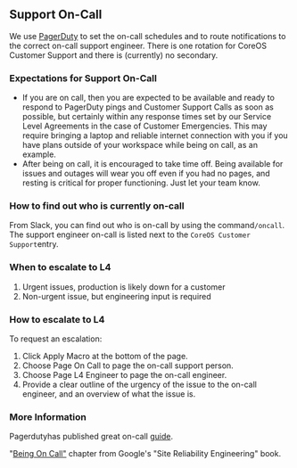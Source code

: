 ## Support On-Call

We use [PagerDuty](http://gitlab.pagerduty.com/) to set the on-call schedules and to route notifications to the correct on-call support engineer. There is one rotation for CoreOS Customer Support and there is \(currently\) no secondary.

### Expectations for Support On-Call

* If you are on call, then you are expected to be available and ready to respond to PagerDuty pings and Customer Support Calls as soon as possible, but certainly within any response times set by our Service Level Agreements in the case of Customer Emergencies. This may require bringing a laptop and reliable internet connection with you if you have plans outside of your workspace while being on call, as an example.
* After being on call, it is encouraged to take time off. Being available for issues and outages will wear you off even if you had no pages, and resting is critical for proper functioning. Just let your team know.

### How to find out who is currently on-call

From Slack, you can find out who is on-call by using the command`/oncall`. The support engineer on-call is listed next to the `CoreOS Customer Support`entry.

### **When to escalate  to L4**

1. Urgent issues, production is likely down for a customer
2. Non-urgent issue, but engineering input is required

### How to escalate to L4

To request an escalation:

1. Click Apply Macro at the bottom of the page.
2. Choose Page On Call to page the on-call support person.
3. Choose Page L4 Engineer to page the on-call engineer.
4. Provide a clear outline of the urgency of the issue to the on-call engineer, and an overview of what the issue is. 

### More Information

Pagerdutyhas published great on-call [guide](https://response.pagerduty.com/).

"[Being On Call"](https://landing.google.com/sre/book/chapters/being-on-call.html) chapter from Google's "Site Reliability Engineering" book.

